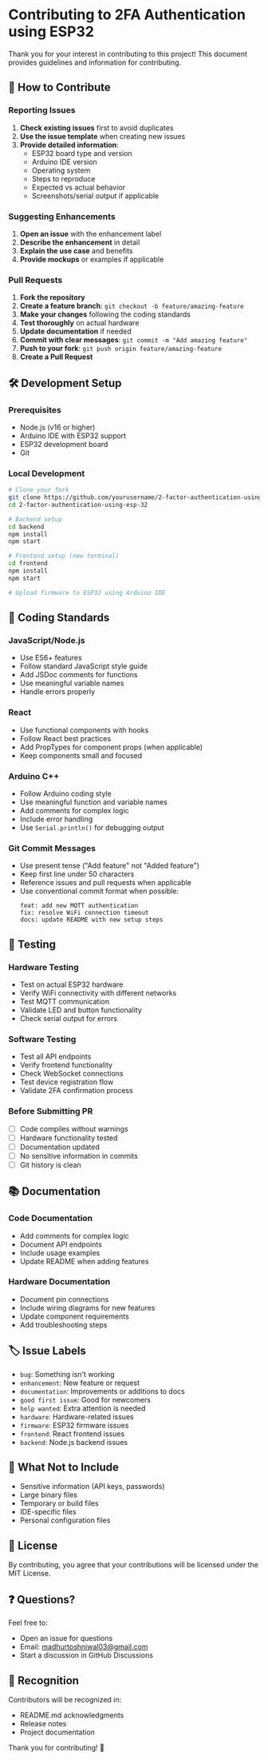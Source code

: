 # Contributing to 2FA Authentication using ESP32

Thank you for your interest in contributing to this project! This document provides guidelines and information for contributing.

## 🤝 How to Contribute

### Reporting Issues

1. **Check existing issues** first to avoid duplicates
2. **Use the issue template** when creating new issues
3. **Provide detailed information**:
   - ESP32 board type and version
   - Arduino IDE version
   - Operating system
   - Steps to reproduce
   - Expected vs actual behavior
   - Screenshots/serial output if applicable

### Suggesting Enhancements

1. **Open an issue** with the enhancement label
2. **Describe the enhancement** in detail
3. **Explain the use case** and benefits
4. **Provide mockups** or examples if applicable

### Pull Requests

1. **Fork the repository**
2. **Create a feature branch**: `git checkout -b feature/amazing-feature`
3. **Make your changes** following the coding standards
4. **Test thoroughly** on actual hardware
5. **Update documentation** if needed
6. **Commit with clear messages**: `git commit -m "Add amazing feature"`
7. **Push to your fork**: `git push origin feature/amazing-feature`
8. **Create a Pull Request**

## 🛠️ Development Setup

### Prerequisites
- Node.js (v16 or higher)
- Arduino IDE with ESP32 support
- ESP32 development board
- Git

### Local Development
```bash
# Clone your fork
git clone https://github.com/yourusername/2-factor-authentication-using-esp-32.git
cd 2-factor-authentication-using-esp-32

# Backend setup
cd backend
npm install
npm start

# Frontend setup (new terminal)
cd frontend
npm install
npm start

# Upload firmware to ESP32 using Arduino IDE
```

## 📝 Coding Standards

### JavaScript/Node.js
- Use ES6+ features
- Follow standard JavaScript style guide
- Add JSDoc comments for functions
- Use meaningful variable names
- Handle errors properly

### React
- Use functional components with hooks
- Follow React best practices
- Add PropTypes for component props (when applicable)
- Keep components small and focused

### Arduino C++
- Follow Arduino coding style
- Use meaningful function and variable names
- Add comments for complex logic
- Include error handling
- Use `Serial.println()` for debugging output

### Git Commit Messages
- Use present tense ("Add feature" not "Added feature")
- Keep first line under 50 characters
- Reference issues and pull requests when applicable
- Use conventional commit format when possible:
  ```
  feat: add new MQTT authentication
  fix: resolve WiFi connection timeout
  docs: update README with new setup steps
  ```

## 🧪 Testing

### Hardware Testing
- Test on actual ESP32 hardware
- Verify WiFi connectivity with different networks
- Test MQTT communication
- Validate LED and button functionality
- Check serial output for errors

### Software Testing
- Test all API endpoints
- Verify frontend functionality
- Check WebSocket connections
- Test device registration flow
- Validate 2FA confirmation process

### Before Submitting PR
- [ ] Code compiles without warnings
- [ ] Hardware functionality tested
- [ ] Documentation updated
- [ ] No sensitive information in commits
- [ ] Git history is clean

## 📚 Documentation

### Code Documentation
- Add comments for complex logic
- Document API endpoints
- Include usage examples
- Update README when adding features

### Hardware Documentation
- Document pin connections
- Include wiring diagrams for new features
- Update component requirements
- Add troubleshooting steps

## 🏷️ Issue Labels

- `bug`: Something isn't working
- `enhancement`: New feature or request  
- `documentation`: Improvements or additions to docs
- `good first issue`: Good for newcomers
- `help wanted`: Extra attention is needed
- `hardware`: Hardware-related issues
- `firmware`: ESP32 firmware issues
- `frontend`: React frontend issues
- `backend`: Node.js backend issues

## 🚫 What Not to Include

- Sensitive information (API keys, passwords)
- Large binary files
- Temporary or build files
- IDE-specific files
- Personal configuration files

## 📄 License

By contributing, you agree that your contributions will be licensed under the MIT License.

## ❓ Questions?

Feel free to:
- Open an issue for questions
- Email: madhurtoshniwal03@gmail.com
- Start a discussion in GitHub Discussions

## 🙏 Recognition

Contributors will be recognized in:
- README.md acknowledgments
- Release notes
- Project documentation

Thank you for contributing! 🎉
